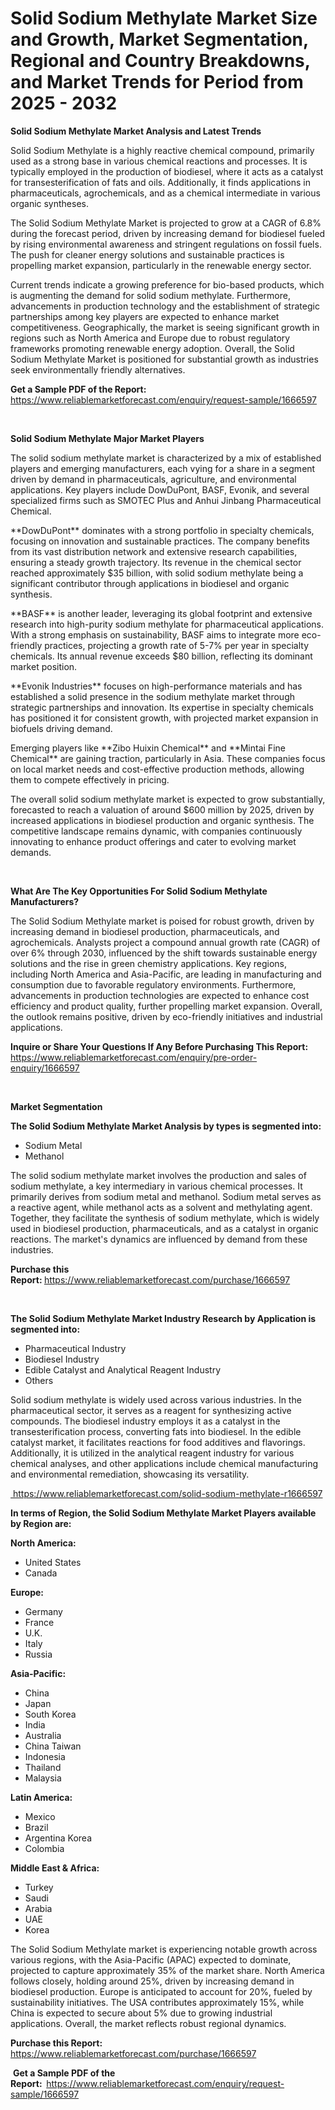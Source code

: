 <p><h1>Solid Sodium Methylate Market Size and Growth, Market Segmentation, Regional and Country Breakdowns, and Market Trends for Period from 2025 -  2032</h1></p><p><strong>Solid Sodium Methylate Market Analysis and Latest Trends</strong></p>
<p><p>Solid Sodium Methylate is a highly reactive chemical compound, primarily used as a strong base in various chemical reactions and processes. It is typically employed in the production of biodiesel, where it acts as a catalyst for transesterification of fats and oils. Additionally, it finds applications in pharmaceuticals, agrochemicals, and as a chemical intermediate in various organic syntheses.</p><p>The Solid Sodium Methylate Market is projected to grow at a CAGR of 6.8% during the forecast period, driven by increasing demand for biodiesel fueled by rising environmental awareness and stringent regulations on fossil fuels. The push for cleaner energy solutions and sustainable practices is propelling market expansion, particularly in the renewable energy sector.</p><p>Current trends indicate a growing preference for bio-based products, which is augmenting the demand for solid sodium methylate. Furthermore, advancements in production technology and the establishment of strategic partnerships among key players are expected to enhance market competitiveness. Geographically, the market is seeing significant growth in regions such as North America and Europe due to robust regulatory frameworks promoting renewable energy adoption. Overall, the Solid Sodium Methylate Market is positioned for substantial growth as industries seek environmentally friendly alternatives.</p></p>
<p><strong>Get a Sample PDF of the Report:&nbsp;</strong> <a href="https://www.reliablemarketforecast.com/enquiry/request-sample/1666597?utm_campaign=2943&utm_medium=2&utm_source=Github&utm_content=ia&utm_term=18042025&utm_id=solid-sodium-methylate">https://www.reliablemarketforecast.com/enquiry/request-sample/1666597</a></p>
<p>&nbsp;</p>
<p><strong>Solid Sodium Methylate Major Market Players</strong></p>
<p><p>The solid sodium methylate market is characterized by a mix of established players and emerging manufacturers, each vying for a share in a segment driven by demand in pharmaceuticals, agriculture, and environmental applications. Key players include DowDuPont, BASF, Evonik, and several specialized firms such as SMOTEC Plus and Anhui Jinbang Pharmaceutical Chemical.</p><p>**DowDuPont** dominates with a strong portfolio in specialty chemicals, focusing on innovation and sustainable practices. The company benefits from its vast distribution network and extensive research capabilities, ensuring a steady growth trajectory. Its revenue in the chemical sector reached approximately $35 billion, with solid sodium methylate being a significant contributor through applications in biodiesel and organic synthesis.</p><p>**BASF** is another leader, leveraging its global footprint and extensive research into high-purity sodium methylate for pharmaceutical applications. With a strong emphasis on sustainability, BASF aims to integrate more eco-friendly practices, projecting a growth rate of 5-7% per year in specialty chemicals. Its annual revenue exceeds $80 billion, reflecting its dominant market position.</p><p>**Evonik Industries** focuses on high-performance materials and has established a solid presence in the sodium methylate market through strategic partnerships and innovation. Its expertise in specialty chemicals has positioned it for consistent growth, with projected market expansion in biofuels driving demand.</p><p>Emerging players like **Zibo Huixin Chemical** and **Mintai Fine Chemical** are gaining traction, particularly in Asia. These companies focus on local market needs and cost-effective production methods, allowing them to compete effectively in pricing.</p><p>The overall solid sodium methylate market is expected to grow substantially, forecasted to reach a valuation of around $600 million by 2025, driven by increased applications in biodiesel production and organic synthesis. The competitive landscape remains dynamic, with companies continuously innovating to enhance product offerings and cater to evolving market demands.</p></p>
<p>&nbsp;</p>
<p><strong>What Are The Key Opportunities For Solid Sodium Methylate Manufacturers?</strong></p>
<p><p>The Solid Sodium Methylate market is poised for robust growth, driven by increasing demand in biodiesel production, pharmaceuticals, and agrochemicals. Analysts project a compound annual growth rate (CAGR) of over 6% through 2030, influenced by the shift towards sustainable energy solutions and the rise in green chemistry applications. Key regions, including North America and Asia-Pacific, are leading in manufacturing and consumption due to favorable regulatory environments. Furthermore, advancements in production technologies are expected to enhance cost efficiency and product quality, further propelling market expansion. Overall, the outlook remains positive, driven by eco-friendly initiatives and industrial applications.</p></p>
<p><strong>Inquire or Share Your Questions If Any Before Purchasing This Report:</strong> <a href="https://www.reliablemarketforecast.com/enquiry/pre-order-enquiry/1666597?utm_campaign=2943&utm_medium=2&utm_source=Github&utm_content=ia&utm_term=18042025&utm_id=solid-sodium-methylate">https://www.reliablemarketforecast.com/enquiry/pre-order-enquiry/1666597</a></p>
<p>&nbsp;</p>
<p><strong>Market Segmentation</strong></p>
<p><strong>The Solid Sodium Methylate Market Analysis by types is segmented into:</strong></p>
<p><ul><li>Sodium Metal</li><li>Methanol</li></ul></p>
<p><p>The solid sodium methylate market involves the production and sales of sodium methylate, a key intermediary in various chemical processes. It primarily derives from sodium metal and methanol. Sodium metal serves as a reactive agent, while methanol acts as a solvent and methylating agent. Together, they facilitate the synthesis of sodium methylate, which is widely used in biodiesel production, pharmaceuticals, and as a catalyst in organic reactions. The market's dynamics are influenced by demand from these industries.</p></p>
<p><strong>Purchase this Report:&nbsp;</strong><a href="https://www.reliablemarketforecast.com/purchase/1666597?utm_campaign=2943&utm_medium=2&utm_source=Github&utm_content=ia&utm_term=18042025&utm_id=solid-sodium-methylate">https://www.reliablemarketforecast.com/purchase/1666597</a></p>
<p>&nbsp;</p>
<p><strong>The Solid Sodium Methylate Market Industry Research by Application is segmented into:</strong></p>
<p><ul><li>Pharmaceutical Industry</li><li>Biodiesel Industry</li><li>Edible Catalyst and Analytical Reagent Industry</li><li>Others</li></ul></p>
<p><p>Solid sodium methylate is widely used across various industries. In the pharmaceutical sector, it serves as a reagent for synthesizing active compounds. The biodiesel industry employs it as a catalyst in the transesterification process, converting fats into biodiesel. In the edible catalyst market, it facilitates reactions for food additives and flavorings. Additionally, it is utilized in the analytical reagent industry for various chemical analyses, and other applications include chemical manufacturing and environmental remediation, showcasing its versatility.</p></p>
<p><a href="https://www.reliablemarketforecast.com/solid-sodium-methylate-r1666597?utm_campaign=2943&utm_medium=2&utm_source=Github&utm_content=ia&utm_term=18042025&utm_id=solid-sodium-methylate">&nbsp;https://www.reliablemarketforecast.com/solid-sodium-methylate-r1666597</a></p>
<p><strong>In terms of Region, the Solid Sodium Methylate Market Players available by Region are:</strong></p>
<p>
    <p> <strong> North America: </strong>
        <ul>
            <li>United States</li>
            <li>Canada</li>
        </ul>
        </p> 
    <p> <strong> Europe: </strong>
        <ul>
            <li>Germany</li>
            <li>France</li>
            <li>U.K.</li>
            <li>Italy</li>
            <li>Russia</li>
        </ul>
        </p> 
    <p> <strong> Asia-Pacific: </strong>
        <ul>
            <li>China</li>
            <li>Japan</li>
            <li>South Korea</li>
            <li>India</li>
            <li>Australia</li>
            <li>China Taiwan</li>
            <li>Indonesia</li>
            <li>Thailand</li>
            <li>Malaysia</li>
        </ul>
        </p> 
    <p> <strong> Latin America: </strong>
        <ul>
            <li>Mexico</li>
            <li>Brazil</li>
            <li>Argentina Korea</li>
            <li>Colombia</li>
        </ul>
        </p> 
    <p> <strong> Middle East & Africa: </strong>
        <ul>
            <li>Turkey</li>
            <li>Saudi</li>
            <li>Arabia</li>
            <li>UAE</li>
            <li>Korea</li>
        </ul>
    </p>
    </p>
<p><p>The Solid Sodium Methylate market is experiencing notable growth across various regions, with the Asia-Pacific (APAC) expected to dominate, projected to capture approximately 35% of the market share. North America follows closely, holding around 25%, driven by increasing demand in biodiesel production. Europe is anticipated to account for 20%, fueled by sustainability initiatives. The USA contributes approximately 15%, while China is expected to secure about 5% due to growing industrial applications. Overall, the market reflects robust regional dynamics.</p></p>
<p><strong>Purchase this Report: </strong><a href="https://www.reliablemarketforecast.com/purchase/1666597?utm_campaign=2943&utm_medium=2&utm_source=Github&utm_content=ia&utm_term=18042025&utm_id=solid-sodium-methylate">https://www.reliablemarketforecast.com/purchase/1666597</a></p>
<p>&nbsp;<strong>Get a Sample PDF of the Report:&nbsp;&nbsp;</strong><a href="https://www.reliablemarketforecast.com/enquiry/request-sample/1666597?utm_campaign=2943&utm_medium=2&utm_source=Github&utm_content=ia&utm_term=18042025&utm_id=solid-sodium-methylate">https://www.reliablemarketforecast.com/enquiry/request-sample/1666597</a></p>
<p><strong></strong></p>
<p><p></p><p></p><p></p></p>